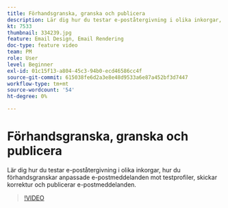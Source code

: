 ```yaml
---
title: Förhandsgranska, granska och publicera
description: Lär dig hur du testar e-poståtergivning i olika inkorgar, hur du förhandsgranskar anpassade e-postmeddelanden mot testprofiler, skickar korrektur och publicerar e-postmeddelanden.
kt: 7533
thumbnail: 334239.jpg
feature: Email Design, Email Rendering
doc-type: feature video
team: PM
role: User
level: Beginner
exl-id: 01c15f13-a804-45c3-94b0-ecd46586cc4f
source-git-commit: 615038fe6d2a3e8e48d9533a6e87a452bf3d7447
workflow-type: tm+mt
source-wordcount: '54'
ht-degree: 0%

---
```


# Förhandsgranska, granska och publicera

Lär dig hur du testar e-poståtergivning i olika inkorgar, hur du förhandsgranskar anpassade e-postmeddelanden mot testprofiler, skickar korrektur och publicerar e-postmeddelanden.

>[!VIDEO](https://video.tv.adobe.com/v/334239?quality=12)
